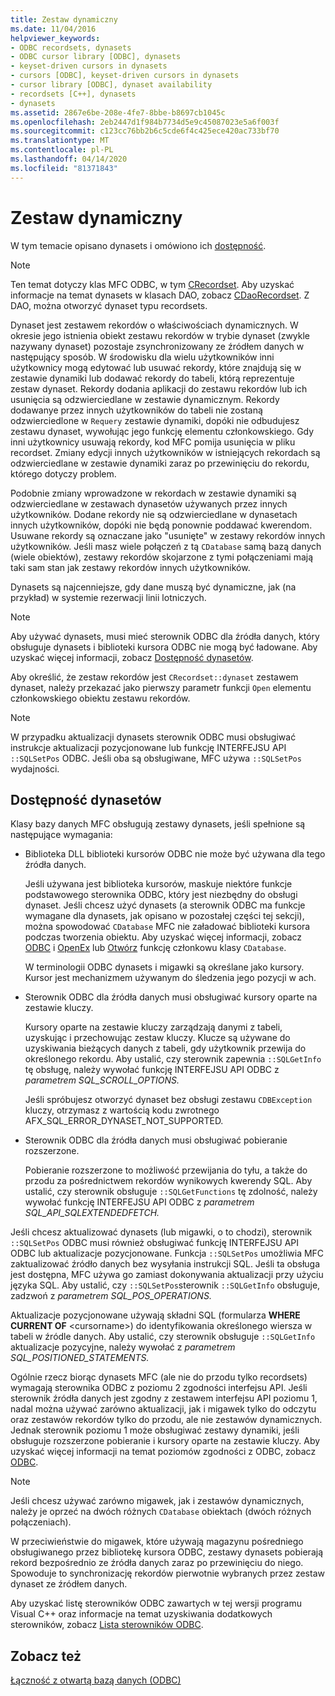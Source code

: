 ```yaml
---
title: Zestaw dynamiczny
ms.date: 11/04/2016
helpviewer_keywords:
- ODBC recordsets, dynasets
- ODBC cursor library [ODBC], dynasets
- keyset-driven cursors in dynasets
- cursors [ODBC], keyset-driven cursors in dynasets
- cursor library [ODBC], dynaset availability
- recordsets [C++], dynasets
- dynasets
ms.assetid: 2867e6be-208e-4fe7-8bbe-b8697cb1045c
ms.openlocfilehash: 2eb2447d1f984b7734d5e9c45087023e5a6f003f
ms.sourcegitcommit: c123cc76bb2b6c5cde6f4c425ece420ac733bf70
ms.translationtype: MT
ms.contentlocale: pl-PL
ms.lasthandoff: 04/14/2020
ms.locfileid: "81371843"
---
```

# <a name="dynaset"></a>Zestaw dynamiczny

W tym temacie opisano dynasets i omówiono ich [dostępność](#_core_availability_of_dynasets).

> [!NOTE]
> Ten temat dotyczy klas MFC ODBC, w tym [CRecordset](../../mfc/reference/crecordset-class.md). Aby uzyskać informacje na temat dynasets w klasach DAO, zobacz [CDaoRecordset](../../mfc/reference/cdaorecordset-class.md). Z DAO, można otworzyć dynaset typu recordsets.

Dynaset jest zestawem rekordów o właściwościach dynamicznych. W okresie jego istnienia obiekt zestawu rekordów w trybie dynaset (zwykle nazywany dynaset) pozostaje zsynchronizowany ze źródłem danych w następujący sposób. W środowisku dla wielu użytkowników inni użytkownicy mogą edytować lub usuwać rekordy, które znajdują się w zestawie dynamiki lub dodawać rekordy do tabeli, którą reprezentuje zestaw dynaset. Rekordy dodania aplikacji do zestawu rekordów lub ich usunięcia są odzwierciedlane w zestawie dynamicznym. Rekordy dodawanye przez innych użytkowników do tabeli nie zostaną odzwierciedlone w `Requery` zestawie dynamiki, dopóki nie odbudujesz zestawu dynaset, wywołując jego funkcję elementu członkowskiego. Gdy inni użytkownicy usuwają rekordy, kod MFC pomija usunięcia w pliku recordset. Zmiany edycji innych użytkowników w istniejących rekordach są odzwierciedlane w zestawie dynamiki zaraz po przewinięciu do rekordu, którego dotyczy problem.

Podobnie zmiany wprowadzone w rekordach w zestawie dynamiki są odzwierciedlane w zestawach dynasetów używanych przez innych użytkowników. Dodane rekordy nie są odzwierciedlane w dynasetach innych użytkowników, dopóki nie będą ponownie poddawać kwerendom. Usuwane rekordy są oznaczane jako "usunięte" w zestawy rekordów innych użytkowników. Jeśli masz wiele połączeń z tą `CDatabase` samą bazą danych (wiele obiektów), zestawy rekordów skojarzone z tymi połączeniami mają taki sam stan jak zestawy rekordów innych użytkowników.

Dynasets są najcenniejsze, gdy dane muszą być dynamiczne, jak (na przykład) w systemie rezerwacji linii lotniczych.

> [!NOTE]
> Aby używać dynasets, musi mieć sterownik ODBC dla źródła danych, który obsługuje dynasets i biblioteki kursora ODBC nie mogą być ładowane. Aby uzyskać więcej informacji, zobacz [Dostępność dynasetów](#_core_availability_of_dynasets).

Aby określić, że zestaw rekordów jest `CRecordset::dynaset` zestawem dynaset, należy przekazać jako pierwszy parametr funkcji `Open` elementu członkowskiego obiektu zestawu rekordów.

> [!NOTE]
> W przypadku aktualizacji dynasets sterownik ODBC musi obsługiwać instrukcje aktualizacji pozycjonowane lub funkcję INTERFEJSU API `::SQLSetPos` ODBC. Jeśli oba są obsługiwane, MFC używa `::SQLSetPos` wydajności.

## <a name="availability-of-dynasets"></a><a name="_core_availability_of_dynasets"></a>Dostępność dynasetów

Klasy bazy danych MFC obsługują zestawy dynasets, jeśli spełnione są następujące wymagania:

- Biblioteka DLL biblioteki kursorów ODBC nie może być używana dla tego źródła danych.

   Jeśli używana jest biblioteka kursorów, maskuje niektóre funkcje podstawowego sterownika ODBC, który jest niezbędny do obsługi dynaset. Jeśli chcesz użyć dynasets (a sterownik ODBC ma funkcje wymagane dla dynasets, jak opisano w pozostałej części tej sekcji), można spowodować `CDatabase` MFC nie załadować biblioteki kursora podczas tworzenia obiektu. Aby uzyskać więcej informacji, zobacz [ODBC](../../data/odbc/odbc-basics.md) i [OpenEx](../../mfc/reference/cdatabase-class.md#openex) lub [Otwórz](../../mfc/reference/cdatabase-class.md#open) funkcję członkowu klasy `CDatabase`.

   W terminologii ODBC dynasets i migawki są określane jako kursory. Kursor jest mechanizmem używanym do śledzenia jego pozycji w ach.

- Sterownik ODBC dla źródła danych musi obsługiwać kursory oparte na zestawie kluczy.

   Kursory oparte na zestawie kluczy zarządzają danymi z tabeli, uzyskując i przechowując zestaw kluczy. Klucze są używane do uzyskiwania bieżących danych z tabeli, gdy użytkownik przewija do określonego rekordu. Aby ustalić, czy sterownik zapewnia `::SQLGetInfo` tę obsługę, należy wywołać funkcję INTERFEJSU API ODBC z *parametrem SQL_SCROLL_OPTIONS.*

   Jeśli spróbujesz otworzyć dynaset bez obsługi zestawu `CDBException` kluczy, otrzymasz z wartością kodu zwrotnego AFX_SQL_ERROR_DYNASET_NOT_SUPPORTED.

- Sterownik ODBC dla źródła danych musi obsługiwać pobieranie rozszerzone.

   Pobieranie rozszerzone to możliwość przewijania do tyłu, a także do przodu za pośrednictwem rekordów wynikowych kwerendy SQL. Aby ustalić, czy sterownik obsługuje `::SQLGetFunctions` tę zdolność, należy wywołać funkcję INTERFEJSU API ODBC z *parametrem SQL_API_SQLEXTENDEDFETCH.*

Jeśli chcesz aktualizować dynasets (lub migawki, o to chodzi), sterownik `::SQLSetPos` ODBC musi również obsługiwać funkcję INTERFEJSU API ODBC lub aktualizacje pozycjonowane. Funkcja `::SQLSetPos` umożliwia MFC zaktualizować źródło danych bez wysyłania instrukcji SQL. Jeśli ta obsługa jest dostępna, MFC używa go zamiast dokonywania aktualizacji przy użyciu języka SQL. Aby ustalić, czy `::SQLSetPos`sterownik `::SQLGetInfo` obsługuje, zadzwoń z *parametrem SQL_POS_OPERATIONS.*

Aktualizacje pozycjonowane używają składni SQL (formularza **WHERE CURRENT OF** \<cursorname>) do identyfikowania określonego wiersza w tabeli w źródle danych. Aby ustalić, czy sterownik obsługuje `::SQLGetInfo` aktualizacje pozycyjne, należy wywołać z *parametrem SQL_POSITIONED_STATEMENTS.*

Ogólnie rzecz biorąc dynasets MFC (ale nie do przodu tylko recordsets) wymagają sterownika ODBC z poziomu 2 zgodności interfejsu API. Jeśli sterownik źródła danych jest zgodny z zestawem interfejsu API poziomu 1, nadal można używać zarówno aktualizacji, jak i migawek tylko do odczytu oraz zestawów rekordów tylko do przodu, ale nie zestawów dynamicznych. Jednak sterownik poziomu 1 może obsługiwać zestawy dynamiki, jeśli obsługuje rozszerzone pobieranie i kursory oparte na zestawie kluczy. Aby uzyskać więcej informacji na temat poziomów zgodności z ODBC, zobacz [ODBC](../../data/odbc/odbc-basics.md).

> [!NOTE]
> Jeśli chcesz używać zarówno migawek, jak i zestawów dynamicznych, należy je oprzeć na dwóch różnych `CDatabase` obiektach (dwóch różnych połączeniach).

W przeciwieństwie do migawek, które używają magazynu pośredniego obsługiwanego przez bibliotekę kursora ODBC, zestawy dynasets pobierają rekord bezpośrednio ze źródła danych zaraz po przewinięciu do niego. Spowoduje to synchronizację rekordów pierwotnie wybranych przez zestaw dynaset ze źródłem danych.

Aby uzyskać listę sterowników ODBC zawartych w tej wersji programu Visual C++ oraz informacje na temat uzyskiwania dodatkowych sterowników, zobacz [Lista sterowników ODBC](../../data/odbc/odbc-driver-list.md).

## <a name="see-also"></a>Zobacz też

[Łączność z otwartą bazą danych (ODBC)](../../data/odbc/open-database-connectivity-odbc.md)
